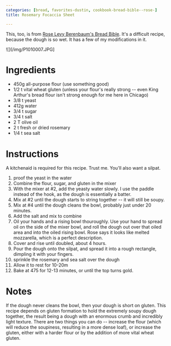 ```yaml
---
categories: [bread, favorites-dustin, cookbook-bread-bible--rose-]
title: Rosemary Focaccia Sheet

---
```

This, too, is from [Rose Levy Berenbaum's Bread Bible](rose-levy-berenbaum-s-bread-bi.html).  It's a difficult recipe, because the dough is so wet.  It has a few of my modifications in it.

![](/img/P1010007.JPG]
# Ingredients

* 450g all-purpose flour (use something good)
* 1/2 t vital wheat gluten (unless your flour's really strong -- even King Arthur's bread flour isn't strong enough for me here in Chicago)
* 3/8 t yeast
* 412g water
* 3/4 t sugar
* 3/4 t salt
* 2 T olive oil
* 2 t fresh or dried rosemary
* 1/4 t sea salt

# Instructions

A kitchenaid is required for this recipe.  Trust me.  You'll also want a silpat.
 1. proof the yeast in the water
 1. Combine the flour, sugar, and gluten in the mixer
 1. With the mixer at #2, add the yeasty water slowly.  I use the paddle instead of the hook, as the dough is essentially a batter.
 1. Mix at #2 until the dough starts to string together -- it will still be soupy.
 1. Mix at #4 until the dough cleans the bowl, probably just under 20 minutes. 
 1. Add the salt and mix to combine
 1. Oil your hands and a rising bowl thouroughly.  Use your hand to spread oil on the side of the mixer bowl, and roll the dough out over that oiled area and into the oiled rising bowl.  Rose says it looks like melted mozzarella, which is a perfect description.
 1. Cover and rise until doubled, about 4 hours.
 1. Pour the dough onto the silpat, and spread it into a rough rectangle, dimpling it with your fingers.
 1. sprinkle the rosemary and sea salt over the dough
 1. Allow it to rest for 10-20m
 1. Bake at 475 for 12-13 minutes, or until the top turns gold.

# Notes

If the dough never cleans the bowl, then your dough is short on gluten.  This recipe depends on gluten formation to hold the extremely soupy dough together, the result being a dough with an enormous crumb and incredibly light texture.  There are two things you can do -- increase the flour (which will reduce the soupiness, resulting in a more dense loaf), or increase the gluten, either with a harder flour or by the addition of more vital wheat gluten.
